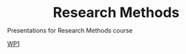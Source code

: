 <p align="center">
<b><font size="6">Research Methods</font></b>
  <!-- <br><br>
  <img src="http://s.4cdn.org/image/title/105.gif"> -->
</p>

Presentations for Research Methods course

[WP1](https://weiguangcui.github.io/ResearchMethods/WP1/index.html)